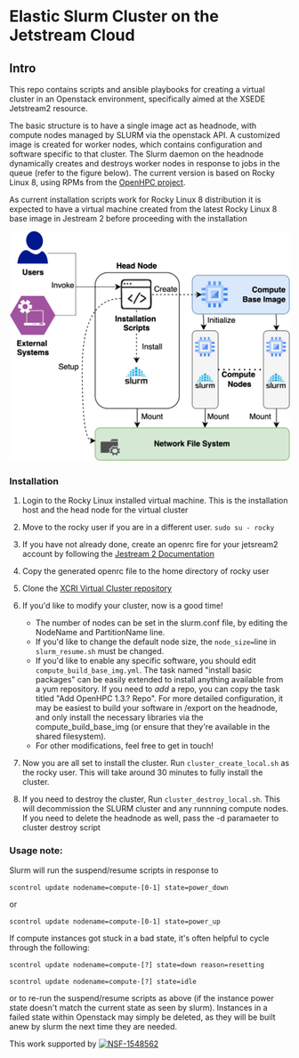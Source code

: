 # Elastic Slurm Cluster on the Jetstream Cloud

## Intro

This repo contains scripts and ansible playbooks for creating a virtual 
cluster in an Openstack environment, specifically aimed at the XSEDE 
Jetstream2 resource.

The basic structure is to have a single image act as headnode, with
compute nodes managed by SLURM via the openstack API. A customized 
image is created for worker nodes, which contains configuration 
and software specific to that cluster. The Slurm daemon on the
headnode dynamically creates and destroys worker nodes in response to 
jobs in the queue (refer to the figure below). The current version is based on Rocky Linux 8, using
RPMs from the [OpenHPC project](https://openhpc.community).

As current installation scripts work for Rocky Linux 8 distribution it is expected to have
a virtual machine created from the latest Rocky Linux 8 base image in Jestream 2 before proceeding with the installation

![Integration Diagram](figures/virtual-clusters.jpeg)

### Installation 
1. Login to the Rocky Linux installed virtual machine. This is the installation host and the head node for the virtual cluster
2. Move to the rocky user if you are in a different user. ```sudo su - rocky```
3. If you have not already done, create an openrc fire for your jetsream2 account by following the [Jestream 2 Documentation](https://docs.jetstream-cloud.org/ui/cli/openrc/)
4. Copy the generated openrc file to the home directory of rocky user
5. Clone the [XCRI Virtual Cluster repository](https://github.com/XSEDE/CRI_Jetstream_Cluster) 
6. If you'd like to modify your cluster, now is a good time!

    * The number of nodes can be set in the slurm.conf file, by editing
      the NodeName and PartitionName line.
    * If you'd like to change the default node size, the ```node_size=```line
      in ```slurm_resume.sh``` must be changed.
    * If you'd like to enable any specific software, you should edit
      ```compute_build_base_img.yml```. The task named "install basic packages"
      can be easily extended to install anything available from a yum
      repository. If you need to *add* a repo, you can copy the task
      titled "Add OpenHPC 1.3.? Repo". For more detailed configuration,
      it may be easiest to build your software in /export on the headnode,
      and only install the necessary libraries via the compute_build_base_img
      (or ensure that they're available in the shared filesystem).
    * For other modifications, feel free to get in touch!
7. Now you are all set to install the cluster. Run ```cluster_create_local.sh``` as the rocky user. This will take around
   30 minutes to fully install the cluster.
8. If you need to destroy the cluster, Run ```cluster_destroy_local.sh```. This will decommission the SLURM cluster and any
   runnning compute nodes. If you need to delete the headnode as well, pass the -d paramaeter to cluster destroy script


### Usage note:
Slurm will run the suspend/resume scripts in response to
```
scontrol update nodename=compute-[0-1] state=power_down
```
or
```
scontrol update nodename=compute-[0-1] state=power_up
```

If compute instances got stuck in a bad state, it's often helpful to
cycle through the following:

```
scontrol update nodename=compute-[?] state=down reason=resetting
```
```
scontrol update nodename=compute-[?] state=idle
```

or to re-run the suspend/resume scripts as above (if the instance
power state doesn't match the current state as seen by slurm). Instances
in a failed state within Openstack may simply be deleted, as they will
be built anew by slurm the next time they are needed.


This work supported by [![NSF-1548562](https://img.shields.io/badge/NSF-1548562-blue.svg)](https://nsf.gov/awardsearch/showAward?AWD_ID=1548562)
